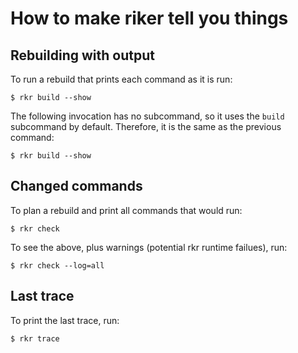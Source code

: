# How to make riker tell you things

## Rebuilding with output

To run a rebuild that prints each command as it is run:

```
$ rkr build --show
```

The following invocation has no subcommand, so it uses the `build` subcommand by default. Therefore, it is the same as the previous command:

```
$ rkr build --show
```

## Changed commands

To plan a rebuild and print all commands that would run:

```
$ rkr check
```

To see the above, plus warnings (potential rkr runtime failues), run:

```
$ rkr check --log=all
```

## Last trace

To print the last trace, run:

```
$ rkr trace
```
